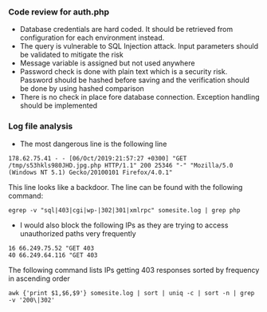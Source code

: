 ### Code review for auth.php

- Database credentials are hard coded. It should be retrieved from configuration for each environment instead.
- The query is vulnerable to SQL Injection attack. Input parameters should be validated to mitigate the risk
- Message variable is assigned but not used anywhere
- Password check is done with plain text which is a security risk. Password should be hashed before saving and the
  verification should be done by using hashed comparison
- There is no check in place fore database connection. Exception handling should be implemented

### Log file analysis
- The most dangerous line is the following line

`178.62.75.41 - - [06/Oct/2019:21:57:27 +0300] "GET /tmp/s53hkls980JHD.jpg.php HTTP/1.1" 200 25346 "-" "Mozilla/5.0 (Windows NT 5.1) Gecko/20100101 Firefox/4.0.1"`

This line looks like a backdoor.
The line can be found with the following command:

`egrep -v "sql|403|cgi|wp-|302|301|xmlrpc" somesite.log | grep php`

- I would also block the following IPs as they are trying to access unauthorized paths very frequently  

```
16 66.249.75.52 "GET 403
40 66.249.64.116 "GET 403
```

The following command lists IPs getting 403 responses sorted by frequency in ascending order

`awk {'print $1,$6,$9'} somesite.log | sort | uniq -c | sort -n | grep -v '200\|302'`
